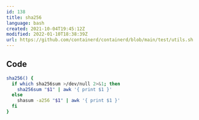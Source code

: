 ```yaml
---
id: 138
title: sha256
language: bash
created: 2021-10-04T19:45:12Z
modified: 2022-01-10T18:38:39Z
url: https://github.com/containerd/containerd/blob/main/test/utils.sh
---
```


## Code

```bash
sha256() {
  if which sha256sum >/dev/null 2>&1; then
    sha256sum "$1" | awk '{ print $1 }'
  else
    shasum -a256 "$1" | awk '{ print $1 }'
  fi
}
```

<!-- end -->

